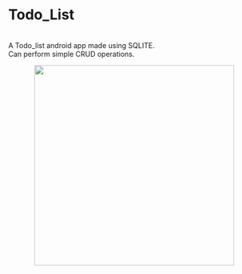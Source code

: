 # Todo_List
<br/>A Todo_list android app made using SQLITE.
<br/>
Can perform simple CRUD operations.

<div align="center">
    <img src="https://github.com/samarth0174/Todo_List/tree/master/screenshots/Screenshot_20191029-121310.jpg" width="400px"</img> 
</div>
